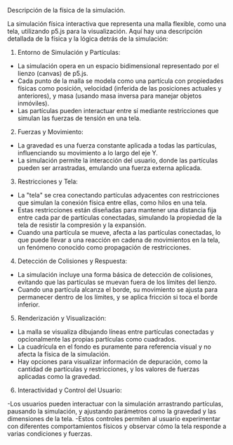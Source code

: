 Descripción de la física de la simulación.

La simulación física interactiva que representa una malla flexible, como una tela, utilizando p5.js para
la visualización. Aquí hay una descripción detallada de la física y la lógica detrás de la simulación:

1. Entorno de Simulación y Partículas:
- La simulación opera en un espacio bidimensional representado por el lienzo (canvas) de p5.js.
- Cada punto de la malla se modela como una partícula con propiedades físicas como posición,
velocidad (inferida de las posiciones actuales y anteriores), y masa (usando masa inversa para manejar
objetos inmóviles).
- Las partículas pueden interactuar entre sí mediante restricciones que simulan las fuerzas de tensión
en una tela.

2. Fuerzas y Movimiento:
- La gravedad es una fuerza constante aplicada a todas las partículas, influenciando su movimiento a
lo largo del eje Y.
- La simulación permite la interacción del usuario, donde las partículas pueden ser arrastradas,
emulando una fuerza externa aplicada.

3. Restricciones y Tela:
- La "tela" se crea conectando partículas adyacentes con restricciones que simulan la conexión física
entre ellas, como hilos en una tela.
- Estas restricciones están diseñadas para mantener una distancia fija entre cada par de partículas
conectadas, simulando la propiedad de la tela de resistir la compresión y la expansión.
- Cuando una partícula se mueve, afecta a las partículas conectadas, lo que puede llevar a una
reacción en cadena de movimientos en la tela, un fenómeno conocido como propagación de
restricciones.

4. Detección de Colisiones y Respuesta:
- La simulación incluye una forma básica de detección de colisiones, evitando que las partículas se
muevan fuera de los límites del lienzo.
- Cuando una partícula alcanza el borde, su movimiento se ajusta para permanecer dentro de los
límites, y se aplica fricción si toca el borde inferior.

5. Renderización y Visualización:
- La malla se visualiza dibujando líneas entre partículas conectadas y opcionalmente las propias
partículas como cuadrados.
- La cuadrícula en el fondo es puramente para referencia visual y no afecta la física de la simulación.
- Hay opciones para visualizar información de depuración, como la cantidad de partículas y
restricciones, y los valores de fuerzas aplicadas como la gravedad.

6. Interactividad y Control del Usuario:
   
-Los usuarios pueden interactuar con la simulación arrastrando partículas, pausando la simulación, y
ajustando parámetros como la gravedad y las dimensiones de la tela.
-Estos controles permiten al usuario experimentar con diferentes comportamientos físicos y observar
cómo la tela responde a varias condiciones y fuerzas.
